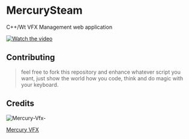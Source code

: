 # MercurySteam

C++/Wt VFX Management web application

[![Watch the video](https://www.pngfind.com/pngs/m/311-3112926_permalink-to-200-trend-youtube-logo-png-transparent.png)](https://www.youtube.com/watch?v=zhvyPsvHZVI)

## Contributing
> feel free to fork this repository and enhance whatever script you want, just show the world how you code, think and do magic with your keyboard.

## Credits
![Mercury-Vfx-](https://s3-eu-west-1.amazonaws.com/wuzzuf/files/company_logo/Mercury-Vfx-Egypt-14101-1599563545.jpg)

[Mercury VFX](https://www.mercuryvfx.com/)
